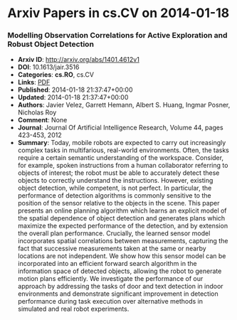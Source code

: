 # Arxiv Papers in cs.CV on 2014-01-18
### Modelling Observation Correlations for Active Exploration and Robust Object Detection
- **Arxiv ID**: http://arxiv.org/abs/1401.4612v1
- **DOI**: 10.1613/jair.3516
- **Categories**: **cs.RO**, cs.CV
- **Links**: [PDF](http://arxiv.org/pdf/1401.4612v1)
- **Published**: 2014-01-18 21:37:47+00:00
- **Updated**: 2014-01-18 21:37:47+00:00
- **Authors**: Javier Velez, Garrett Hemann, Albert S. Huang, Ingmar Posner, Nicholas Roy
- **Comment**: None
- **Journal**: Journal Of Artificial Intelligence Research, Volume 44, pages
  423-453, 2012
- **Summary**: Today, mobile robots are expected to carry out increasingly complex tasks in multifarious, real-world environments. Often, the tasks require a certain semantic understanding of the workspace. Consider, for example, spoken instructions from a human collaborator referring to objects of interest; the robot must be able to accurately detect these objects to correctly understand the instructions. However, existing object detection, while competent, is not perfect. In particular, the performance of detection algorithms is commonly sensitive to the position of the sensor relative to the objects in the scene. This paper presents an online planning algorithm which learns an explicit model of the spatial dependence of object detection and generates plans which maximize the expected performance of the detection, and by extension the overall plan performance. Crucially, the learned sensor model incorporates spatial correlations between measurements, capturing the fact that successive measurements taken at the same or nearby locations are not independent. We show how this sensor model can be incorporated into an efficient forward search algorithm in the information space of detected objects, allowing the robot to generate motion plans efficiently. We investigate the performance of our approach by addressing the tasks of door and text detection in indoor environments and demonstrate significant improvement in detection performance during task execution over alternative methods in simulated and real robot experiments.



